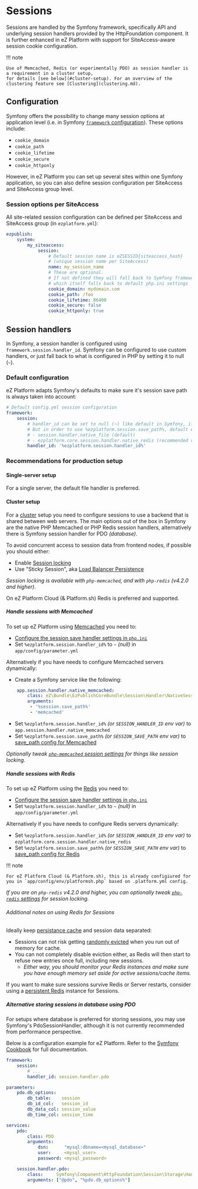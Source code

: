 # Sessions

Sessions are handled by the Symfony framework, specifically API and underlying session handlers provided by the HttpFoundation component.
It is further enhanced in eZ Platform with support for SiteAccess-aware session cookie configuration.

!!! note

    Use of Memcached, Redis (or experimentally PDO) as session handler is a requirement in a cluster setup,
    for details [see below](#cluster-setup). For an overview of the clustering feature see [Clustering](clustering.md).

## Configuration

Symfony offers the possibility to change many session options at application level
(i.e. in Symfony [`framework` configuration](https://symfony.com/doc/3.4/reference/configuration/framework.html#session)).
These options include:

- `cookie_domain`
- `cookie_path`
- `cookie_lifetime`
- `cookie_secure`
- `cookie_httponly`

However, in eZ Platform you can set up several sites within one Symfony application,
so you can also define session configuration per SiteAccess and SiteAccess group level.

### Session options per SiteAccess

All site-related session configuration can be defined per SiteAccess and SiteAccess group (in `ezplatform.yml`):

``` yaml
ezpublish:
    system:
        my_siteaccess:
            session:
                # Default session name is eZSESSID{siteaccess_hash}
                # (unique session name per SiteAccess)
                name: my_session_name
                # These are optional. 
                # If not defined they will fall back to Symfony framework configuration, 
                # which itself falls back to default php.ini settings
                cookie_domain: mydomain.com
                cookie_path: /foo
                cookie_lifetime: 86400
                cookie_secure: false
                cookie_httponly: true
```

## Session handlers

In Symfony, a session handler is configured using `framework.session.handler_id`.
Symfony can be configured to use custom handlers, or just fall back to what is configured in PHP by setting it to null (`~`).

### Default configuration

eZ Platform adapts Symfony's defaults to make sure it's session save path is always taken into account:

``` yaml
# Default config.yml session configuration
framework:
    session:
        # handler_id can be set to null (~) like default in Symfony, if so will use default session handler from php.ini
        # But in order to use %ezplatform.session.save_path%, default eZ Platform instead sets %ezplatform.session.handler_id% to:
        # - session.handler.native_file (default)
        # - ezplatform.core.session.handler.native_redis (recommended value for Cluster usage, using php-redis session handler )
        handler_id: '%ezplatform.session.handler_id%'
```

### Recommendations for production setup

#### Single-server setup

For a single server, the default file handler is preferred.

#### Cluster setup

For a [cluster](clustering.md) setup you need to configure sessions to use a backend that is shared between web servers.
The main options out of the box in Symfony are the native PHP Memcached or PHP Redis session handlers, alternatively there is Symfony session handler for PDO _(database)_.

To avoid concurrent access to session data from frontend nodes, if possible you should either:
- Enable [Session locking](http://php.net/manual/en/features.session.security.management.php#features.session.security.management.session-locking)
- Use "Sticky Session", aka [Load Balancer Persistence](https://en.wikipedia.org/wiki/Load_balancing_(computing)#Persistence) 

_Session locking is available with `php-memcached`, and with `php-redis` (v4.2.0 and higher)_.

On eZ Platform Cloud (& Platform.sh) Redis is preferred and supported.

##### Handle sessions with Memcached

To set up eZ Platform using [Memcached](https://pecl.php.net/package/memcached) you need to:
- [Configure the session save handler settings in `php.ini`](http://php.net/manual/en/memcached.sessions.php)
- Set `%ezplatform.session.handler_id%` to `~` _(null)_ in `app/config/parameter.yml`

Alternatively if you have needs to configure Memcached servers dynamically:
- Create a Symfony service like the following:
```yml
    app.session.handler.native_memcached:
        class: eZ\Bundle\EzPublishCoreBundle\Session\Handler\NativeSessionHandler
        arguments:
         - '%session.save_path%'
         - 'memcached'
```
- Set `%ezplatform.session.handler_id%` _(or `SESSION_HANDLER_ID` env var)_ to `app.session.handler.native_memcached`
- Set `%ezplatform.session.save_path%` _(or `SESSION_SAVE_PATH` env var)_ to [save_path config for Memcached](http://php.net/manual/en/memcached.sessions.php)

_Optionally tweak [`php-memcached` session settings](http://php.net/manual/en/memcached.configuration.php) for things like
session locking._

##### Handle sessions with Redis

To set up eZ Platform using the [Redis](https://pecl.php.net/package/redis) you need to:
- [Configure the session save handler settings in `php.ini`](https://github.com/phpredis/phpredis/#php-session-handler)
- Set `%ezplatform.session.handler_id%` to `~` _(null)_ in `app/config/parameter.yml`

Alternatively if you have needs to configure Redis servers dynamically:
- Set `%ezplatform.session.handler_id%` _(or `SESSION_HANDLER_ID` env var)_ to `ezplatform.core.session.handler.native_redis`
- Set `%ezplatform.session.save_path%` _(or `SESSION_SAVE_PATH` env var)_ to [save_path config for Redis](https://github.com/phpredis/phpredis/#php-session-handler)

!!! note

    For eZ Platform Cloud (& Platform.sh), this is already configiured for you in `app/config/env/platformsh.php` based on .platform.yml config.

_If you are on `php-redis` v4.2.0 and higher, you can optionally tweak [`php-redis` settings](https://github.com/phpredis/phpredis#session-locking) for session locking._

###### Additional notes on using Redis for Sessions

Ideally keep [persistance cache](persistence_cache.md) and session data separated:
- Sessions can not risk getting [randomly evicted](https://redis.io/topics/lru-cache#eviction-policies) when you run out of memory for cache.
- You can not completely disable eviction either, as Redis will then start to refuse new entries once full, including new sessions.
  - _Either way, you should monitor your Redis instances and make sure you have enough memory set aside for active sessions/cache items._

If you want to make sure sessions survive Redis or Server restarts, consider using a [persistent Redis](https://redis.io/topics/persistence) instance for Sessions.

##### Alternative storing sessions in database using PDO

For setups where database is preferred for storing sessions, you may use Symfony's PdoSessionHandler,
although it is not currently recommended from performance perspective.

Below is a configuration example for eZ Platform. Refer to the [Symfony Cookbook](http://symfony.com/doc/3.4/doctrine/pdo_session_storage.html) for full documentation.

``` yaml
framework:
    session:
        # ...
        handler_id: session.handler.pdo

parameters:
    pdo.db_options:
        db_table:    session
        db_id_col:   session_id
        db_data_col: session_value
        db_time_col: session_time

services:
    pdo:
        class: PDO
        arguments:
            dsn:      "mysql:dbname=<mysql_database>"
            user:     <mysql_user>
            password: <mysql_password>

    session.handler.pdo:
        class:     Symfony\Component\HttpFoundation\Session\Storage\Handler\PdoSessionHandler
        arguments: ["@pdo", "%pdo.db_options%"]
```
